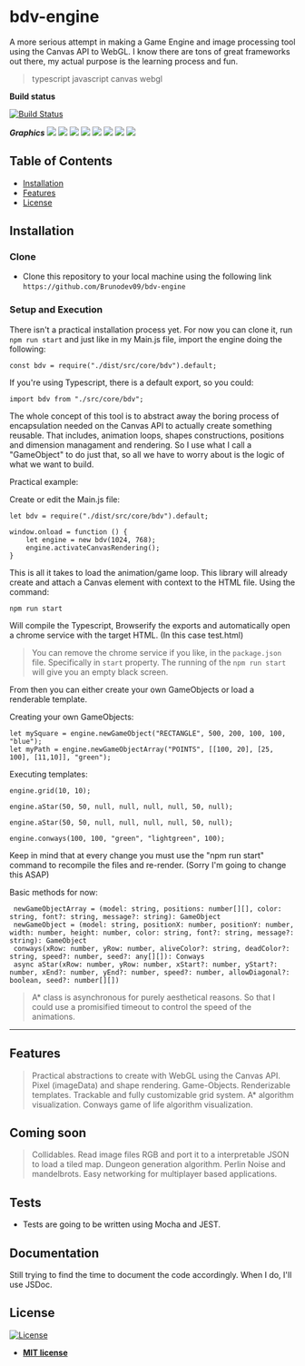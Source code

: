 # bdv-engine

A more serious attempt in making a Game Engine and image processing tool using the Canvas API to WebGL.
I know there are tons of great frameworks out there, my actual purpose is the learning process and fun.

> typescript javascript canvas webgl

**Build status**

[![Build Status](http://img.shields.io/travis/badges/badgerbadgerbadger.svg?style=flat-square)](https://travis-ci.org/badges/badgerbadgerbadger)


***Graphics***
![](path.gif)
![](path3.gif)
![](path4.gif)
![](con1.gif)
![](con2.gif)
![](graph1.png)
![](graph2.png)
![](sin.png)

## Table of Contents

- [Installation](#installation)
- [Features](#features)
- [License](#license)


## Installation

### Clone

- Clone this repository to your local machine using the following link `https://github.com/Brunodev09/bdv-engine`

### Setup and Execution

  There isn't a practical installation process yet. For now you can clone it, run `npm run start` and just like in my Main.js file, import the engine
  doing the following:
  
  ```
  const bdv = require("./dist/src/core/bdv").default;
  ```
  
  If you're using Typescript, there is a default export, so you could:
  ```
  import bdv from "./src/core/bdv";
  ```


  The whole concept of this tool is to abstract away the boring process of encapsulation needed on the Canvas API to actually create
  something reusable. That includes, animation loops, shapes constructions, positions and dimension managament and rendering.
  So I use what I call a "GameObject" to do just that, so all we have to worry about is the logic of what we want to build.
  
  Practical example:
  
  Create or edit the Main.js file:

```
let bdv = require("./dist/src/core/bdv").default;

window.onload = function () {
    let engine = new bdv(1024, 768);
    engine.activateCanvasRendering();
}

```

  This is all it takes to load the animation/game loop. This library will already create and attach a Canvas element with context to the HTML file.
  Using the command:
```
npm run start
```

  Will compile the Typescript, Browserify the exports and automatically open a chrome service with the target HTML. (In this case test.html)
  > You can remove the chrome service if you like, in the `package.json` file. Specifically in `start` property.
  The running of the `npm run start` will give you an empty black screen.
  
  From then you can either create your own GameObjects or load a renderable template.
  
  Creating your own GameObjects:
  
  ```
let mySquare = engine.newGameObject("RECTANGLE", 500, 200, 100, 100, "blue");
let myPath = engine.newGameObjectArray("POINTS", [[100, 20], [25, 100], [11,10]], "green");
  ``` 
  
  Executing templates:
  ```
engine.grid(10, 10);
   ```
   
  ```
engine.aStar(50, 50, null, null, null, null, 50, null);
   ``` 

  ```
engine.aStar(50, 50, null, null, null, null, 50, null);
   ```   
   
  ```
engine.conways(100, 100, "green", "lightgreen", 100);
   ```   
   
  Keep in mind that at every change you must use the "npm run start" command to recompile the files and re-render. (Sorry I'm going to change this ASAP)
  
  
  Basic methods for now:
  
  ```
   newGameObjectArray = (model: string, positions: number[][], color: string, font?: string, message?: string): GameObject
   newGameObject = (model: string, positionX: number, positionY: number, width: number, height: number, color: string, font?: string, message?: string): GameObject
   conways(xRow: number, yRow: number, aliveColor?: string, deadColor?: string, speed?: number, seed?: any[][]): Conways
   async aStar(xRow: number, yRow: number, xStart?: number, yStart?: number, xEnd?: number, yEnd?: number, speed?: number, allowDiagonal?: boolean, seed?: number[][]) 
  ``` 
  
  > A* class is asynchronous for purely aesthetical reasons. So that I could use a promisified timeout to control the speed of the animations.
   
  
---


## Features

> Practical abstractions to create with WebGL using the Canvas API.
> Pixel (imageData) and shape rendering.
> Game-Objects.
> Renderizable templates.
> Trackable and fully customizable grid system.
> A* algorithm visualization.
> Conways game of life algorithm visualization.


## Coming soon
> Collidables.
> Read image files RGB and port it to a interpretable JSON to load a tiled map.
> Dungeon generation algorithm.
> Perlin Noise and mandelbrots.
> Easy networking for multiplayer based applications.


## Tests
- Tests are going to be written using Mocha and JEST.

## Documentation
Still trying to find the time to document the code accordingly. When I do, I'll use JSDoc.


## License

[![License](http://img.shields.io/:license-mit-blue.svg?style=flat-square)](http://badges.mit-license.org)

- **[MIT license](http://opensource.org/licenses/mit-license.php)**
